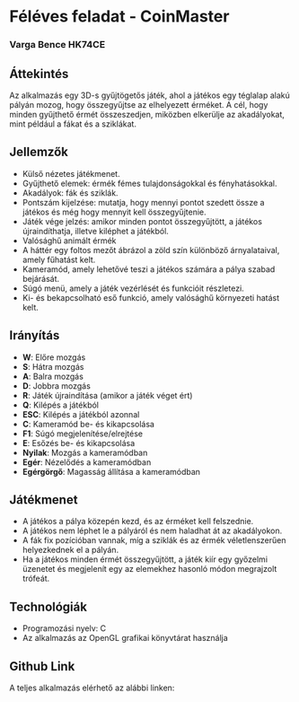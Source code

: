 # Féléves feladat - CoinMaster

### Varga Bence HK74CE

## Áttekintés
Az alkalmazás egy 3D-s gyűjtögetős játék, ahol a játékos egy téglalap alakú pályán mozog, hogy összegyűjtse az elhelyezett érméket. A cél, hogy minden gyűjthető érmét összeszedjen, miközben elkerülje az akadályokat, mint például a fákat és a sziklákat.

## Jellemzők
- Külső nézetes játékmenet.
- Gyűjthető elemek: érmék fémes tulajdonságokkal és fényhatásokkal.
- Akadályok: fák és sziklák.
- Pontszám kijelzése: mutatja, hogy mennyi pontot szedett össze a játékos és még hogy mennyit kell összegyűjtenie.
- Játék vége jelzés: amikor minden pontot összegyűjtött, a játékos újraindíthatja, illetve kiléphet a játékból.
- Valósághű animált érmék
- A háttér egy foltos mezőt ábrázol a zöld szín különböző árnyalataival, amely fűhatást kelt.
- Kameramód, amely lehetővé teszi a játékos számára a pálya szabad bejárását.
- Súgó menü, amely a játék vezérlését és funkcióit részletezi.
- Ki- és bekapcsolható eső funkció, amely valósághű környezeti hatást kelt.

## Irányítás
- **W**: Előre mozgás
- **S**: Hátra mozgás
- **A**: Balra mozgás
- **D**: Jobbra mozgás
- **R**: Játék újraindítása (amikor a játék véget ért)
- **Q**: Kilépés a játékból
- **ESC**: Kilépés a játékból azonnal
- **C**: Kameramód be- és kikapcsolása
- **F1**: Súgó megjelenítése/elrejtése
- **E**: Esőzés be- és kikapcsolása
- **Nyilak**: Mozgás a kameramódban
- **Egér**: Nézelődés a kameramódban
- **Egérgörgő**: Magasság állítása a kameramódban

## Játékmenet
- A játékos a pálya közepén kezd, és az érméket kell felszednie.
- A játékos nem léphet le a pályáról és nem haladhat át az akadályokon.
- A fák fix pozícióban vannak, míg a sziklák és az érmék véletlenszerűen helyezkednek el a pályán.
- Ha a játékos minden érmét összegyűjtött, a játék kiír egy győzelmi üzenetet és megjelenít egy az elemekhez hasonló módon megrajzolt trófeát.

## Technológiák
- Programozási nyelv: C
- Az alkalmazás az OpenGL grafikai könyvtárat használja

## Github Link

A teljes alkalmazás elérhető az alábbi linken:
